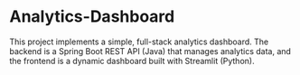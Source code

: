 # Analytics-Dashboard

This project implements a simple, full-stack analytics dashboard. The backend is a Spring Boot REST API (Java) that manages analytics data, and the frontend is a dynamic dashboard built with Streamlit (Python).

